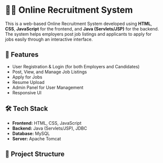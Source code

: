 # 🧑‍💼 Online Recruitment System

This is a web-based Online Recruitment System developed using **HTML**, **CSS**, **JavaScript** for the frontend, and **Java (Servlets/JSP)** for the backend. The system helps employers post job listings and applicants to apply for jobs easily through an interactive interface.

## 🚀 Features

- User Registration & Login (for both Employers and Candidates)
- Post, View, and Manage Job Listings
- Apply for Jobs
- Resume Upload
- Admin Panel for User Management
- Responsive UI

## 🛠️ Tech Stack

- **Frontend:** HTML, CSS, JavaScript
- **Backend:** Java (Servlets/JSP), JDBC
- **Database:** MySQL
- **Server:** Apache Tomcat

## 📂 Project Structure


